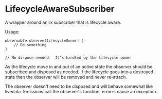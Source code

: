 # LifecycleAwareSubscriber
A wrapper around an rx subscriber that is lifecycle aware.

Usage:
```
observable.observe(lifecycleOwner) {
    // Do something
}

// No dispose needed.  It's handled by the lifecycle owner
```

As the lifecycle move in and out of an active state the observer should be subscribed and disposed as needed.  If the lifecycle goes into a destroyed state then the observer will be removed and never re-attach.

The observer doesn't need to be disposed and will behave somewhat like livedata.  Emissions call the observer's function, errorrs cause an exception.

